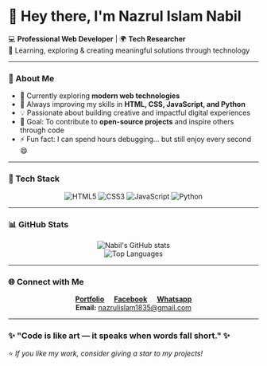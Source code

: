 # 👋 Hey there, I'm **Nazrul Islam Nabil**  

💻 **Professional Web Developer** | 🌍 **Tech Researcher**  
🚀 Learning, exploring & creating meaningful solutions through technology  

---

### 🧠 About Me
- 🔭 Currently exploring **modern web technologies**  
- 🌱 Always improving my skills in **HTML, CSS, JavaScript, and Python**  
- 💡 Passionate about building creative and impactful digital experiences  
- 🎯 Goal: To contribute to **open-source projects** and inspire others through code  
- ⚡ Fun fact: I can spend hours debugging… but still enjoy every second 😄  

---

### 🧰 Tech Stack
<div align="center">

![HTML5](https://img.shields.io/badge/HTML5-E34F26?style=for-the-badge&logo=html5&logoColor=white)
![CSS3](https://img.shields.io/badge/CSS3-1572B6?style=for-the-badge&logo=css3&logoColor=white)
![JavaScript](https://img.shields.io/badge/JavaScript-F7DF1E?style=for-the-badge&logo=javascript&logoColor=black)
![Python](https://img.shields.io/badge/Python-3776AB?style=for-the-badge&logo=python&logoColor=white)

</div>

---

### 📊 GitHub Stats
<div align="center">

![Nabil's GitHub stats](https://github-readme-stats.vercel.app/api?username=NazrulIslamNabil&show_icons=true&theme=radical)  
![Top Languages](https://github-readme-stats.vercel.app/api/top-langs/?username=NazrulIslamNabil&layout=compact&theme=radical)

</div>

---

### 🌐 Connect with Me
<div align="center">

[**Portfolio**](https://nabilinfo.rf.gd)&nbsp;&nbsp;&nbsp;&nbsp;&nbsp;[**Facebook**](https://www.facebook.com/nazrul1835/)&nbsp;&nbsp;&nbsp;&nbsp;&nbsp;[**Whatsapp**](https://wa.me/8801918007788/)  
**Email:** nazrulislam1835@gmail.com

</div>

---

### ✨ "Code is like art — it speaks when words fall short." ✨

⭐️ *If you like my work, consider giving a star to my projects!*
